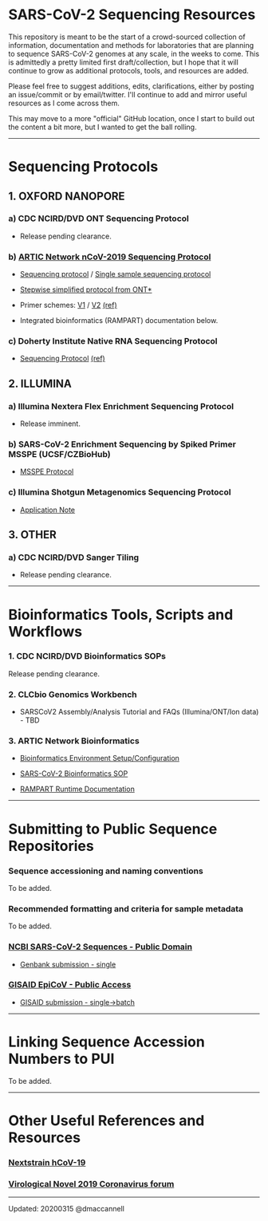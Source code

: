 # **SARS-CoV-2 Sequencing Resources**

This repository is meant to be the start of a crowd-sourced collection of information, documentation and methods for laboratories that are planning to sequence SARS-CoV-2 genomes at any scale, in the weeks to come. This is admittedly a pretty limited first draft/collection, but I hope that it will continue to grow as additional protocols, tools, and resources are added.

Please feel free to suggest additions, edits, clarifications, either by posting an issue/commit or by email/twitter. I'll continue to add and mirror useful resources as I come across them.

This may move to a more "official" GitHub location, once I start to build out the content a bit more, but I wanted to get the ball rolling.


---


# **Sequencing Protocols**

## 1. OXFORD NANOPORE
### a) CDC NCIRD/DVD ONT Sequencing Protocol
- Release pending clearance.

### b) [ARTIC Network nCoV-2019 Sequencing Protocol](https://artic.network/ncov-2019)

- [Sequencing protocol](https://www.protocols.io/view/ncov-2019-sequencing-protocol-bbmuik6w) / [Single sample sequencing protocol](https://www.protocols.io/view/ncov-2019-sequencing-protocol-single-sample-bdbfi2jn)

- [Stepwise simplified protocol from ONT*](./protocols/ONT-COVID-19_Tiling)

- Primer schemes: [V1](https://github.com/artic-network/artic-ncov2019/tree/master/primer_schemes/nCoV-2019/V1) / [V2](https://github.com/artic-network/artic-ncov2019/tree/master/primer_schemes/nCoV-2019/V2) [(ref)](https://www.biorxiv.org/content/10.1101/2020.03.10.985150v1.full.pdf)

- Integrated bioinformatics (RAMPART) documentation below.

### c) Doherty Institute Native RNA Sequencing Protocol
- [Sequencing Protocol](./protocols/ONT-Native_RNA) [(ref)](https://www.biorxiv.org/content/10.1101/2020.03.05.976167v1.full.pdf)

## 2. ILLUMINA
### a) Illumina Nextera Flex Enrichment Sequencing Protocol
- Release imminent.

### b) SARS-CoV-2 Enrichment Sequencing by Spiked Primer MSSPE (UCSF/CZBioHub)
- [MSSPE Protocol](https://www.protocols.io/view/sars-cov-2-enrichment-sequencing-by-spiked-primer-bc36iyre)

### c) Illumina Shotgun Metagenomics Sequencing Protocol
- [Application Note](https://www.illumina.com/content/dam/illumina-marketing/documents/products/appnotes/ngs-coronavirus-app-note-1270-2020-001.pdf)

## 3. OTHER
### a) CDC NCIRD/DVD Sanger Tiling
- Release pending clearance.
---


# **Bioinformatics Tools, Scripts and Workflows**

### 1. CDC NCIRD/DVD Bioinformatics SOPs
Release pending clearance.

### 2. CLCbio Genomics Workbench
- SARSCoV2 Assembly/Analysis Tutorial and FAQs (Illumina/ONT/Ion data) - TBD

### 3. ARTIC Network Bioinformatics
- [Bioinformatics Environment Setup/Configuration](https://artic.network/ncov-2019/ncov2019-it-setup.html)

- [SARS-CoV-2 Bioinformatics SOP](https://artic.network/ncov-2019/ncov2019-bioinformatics-sop.html)

- [RAMPART Runtime Documentation](https://artic.network/ncov-2019/ncov2019-using-rampart.html)


---


# **Submitting to Public Sequence Repositories**

### Sequence accessioning and naming conventions
To be added.

### Recommended formatting and criteria for sample metadata
To be added.

### [NCBI SARS-CoV-2 Sequences - Public Domain](https://www.ncbi.nlm.nih.gov/genbank/sars-cov-2-seqs/)
- [Genbank submission - single](https://www.ncbi.nlm.nih.gov/WebSub/)

### [GISAID EpiCoV - Public Access](https://platform.gisaid.org/)
- [GISAID submission - single->batch](https://platform.gisaid.org)


---


# **Linking Sequence Accession Numbers to PUI**
To be added.


---


# **Other Useful References and Resources**

### [Nextstrain hCoV-19](https://www.nextstrain.org/ncov)
### [Virological Novel 2019 Coronavirus forum](http://virological.org/c/novel-2019-coronavirus)



---

Updated: 20200315 @dmaccannell
